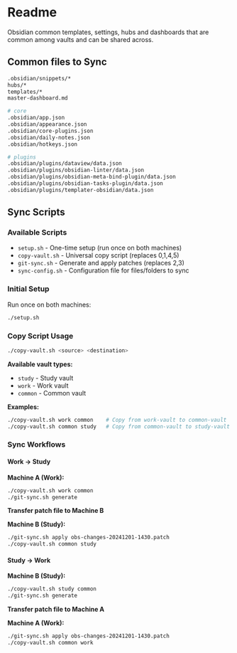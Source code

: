 # Readme

Obsidian common templates, settings, hubs and dashboards that are common among vaults and can be shared across.

## Common files to Sync

```sh
.obsidian/snippets/*
hubs/*
templates/*
master-dashboard.md

# core
.obsidian/app.json
.obsidian/appearance.json
.obsidian/core-plugins.json
.obsidian/daily-notes.json
.obsidian/hotkeys.json

# plugins
.obsidian/plugins/dataview/data.json
.obsidian/plugins/obsidian-linter/data.json
.obsidian/plugins/obsidian-meta-bind-plugin/data.json
.obsidian/plugins/obsidian-tasks-plugin/data.json
.obsidian/plugins/templater-obsidian/data.json
```

## Sync Scripts

### Available Scripts
- `setup.sh` - One-time setup (run once on both machines)
- `copy-vault.sh` - Universal copy script (replaces 0,1,4,5)
- `git-sync.sh` - Generate and apply patches (replaces 2,3)
- `sync-config.sh` - Configuration file for files/folders to sync

### Initial Setup
Run once on both machines:
```bash
./setup.sh
```

### Copy Script Usage
```bash
./copy-vault.sh <source> <destination>
```

**Available vault types:**
- `study` - Study vault
- `work` - Work vault  
- `common` - Common vault

**Examples:**
```bash
./copy-vault.sh work common    # Copy from work-vault to common-vault
./copy-vault.sh common study   # Copy from common-vault to study-vault
```

### Sync Workflows

#### Work → Study
**Machine A (Work):**
```bash
./copy-vault.sh work common
./git-sync.sh generate
```
**Transfer patch file to Machine B**

**Machine B (Study):**
```bash
./git-sync.sh apply obs-changes-20241201-1430.patch
./copy-vault.sh common study
```

#### Study → Work
**Machine B (Study):**
```bash
./copy-vault.sh study common
./git-sync.sh generate
```
**Transfer patch file to Machine A**

**Machine A (Work):**
```bash
./git-sync.sh apply obs-changes-20241201-1430.patch
./copy-vault.sh common work
```
